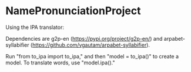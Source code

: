 # NamePronunciationProject

Using the IPA translator:

Dependencies are g2p-en (https://pypi.org/project/g2p-en/) and arpabet-syllabifier (https://github.com/vgautam/arpabet-syllabifier).

Run "from to_ipa import to_ipa," and then "model = to_ipa()" to create a model. To translate words, use "model.ipa(<word>)."
